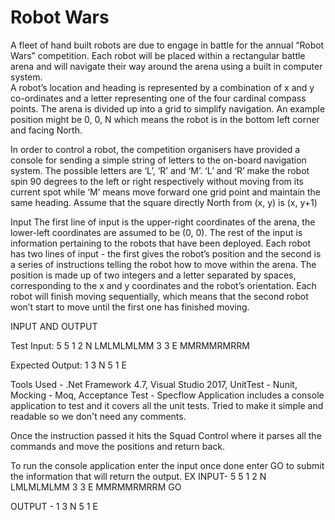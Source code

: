 Robot Wars
=========

  A fleet of hand built robots are due to engage in battle for the annual “Robot Wars” competition. 
  Each robot will be placed within a rectangular battle arena and will navigate their way around the arena using a built in computer   system.  
  A robot’s location and heading is represented by a combination of x and y co-ordinates and a letter representing one of the four cardinal compass points. 
  The arena is divided up into a grid to simplify navigation. An example position might be 0, 0, N which means the robot is in the bottom left corner and facing North.  
  
  In order to control a robot, the competition organisers have provided a console for sending a simple string of letters to the on-board navigation system. 
  The possible letters are ‘L’, ‘R’ and ‘M’. ‘L’ and ‘R’ make the robot spin 90 degrees to the left or right respectively without moving from its current spot while ‘M’ 
  means move forward one grid point and maintain the same heading. Assume that the square directly North from (x, y) is (x, y+1)
  
  Input The first line of input is the upper-right coordinates of the arena, the lower-left coordinates are assumed to be (0, 0). 
  The rest of the input is information pertaining to the robots that have been deployed. 
  Each robot has two lines of input - the first gives the robot’s position and the second
  is a series of instructions telling the robot how to move within the arena. 
  The position is made up of two integers and a letter separated by spaces, corresponding to the x and y coordinates and the robot’s orientation. 
  Each robot will finish moving sequentially, which means that the second robot won’t start to move until the first one has finished moving.
	

INPUT AND OUTPUT
 
Test Input:
5 5
1 2 N
LMLMLMLMM
3 3 E
MMRMMRMRRM
 
Expected Output:
1 3 N
5 1 E

Tools Used - .Net Framework 4.7, Visual Studio 2017, UnitTest - Nunit, Mocking - Moq, Acceptance Test - Specflow
Application includes a console application to test and it covers all the unit tests. 
Tried to make it simple and readable so we don't need any comments. 

Once the instruction passed it hits the Squad Control where it parses all the commands and move the positions and return back.

To run the console application enter the input once done enter GO to submit the information that will return the output.
EX INPUT-
5 5
1 2 N
LMLMLMLMM
3 3 E
MMRMMRMRRM
GO

OUTPUT - 
1 3 N
5 1 E

